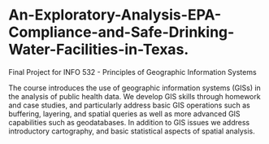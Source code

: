# An-Exploratory-Analysis-EPA-Compliance-and-Safe-Drinking-Water-Facilities-in-Texas.



Final Project for INFO 532 - Principles of Geographic Information Systems

The course introduces the use of geographic information systems (GISs) in the analysis of public health data. 
We develop GIS skills through homework and case studies, and particularly address basic GIS operations such as buffering, layering, 
and spatial queries as well as more advanced GIS capabilities such as geodatabases. In addition to GIS issues we address
introductory cartography, and basic statistical aspects of spatial analysis.
